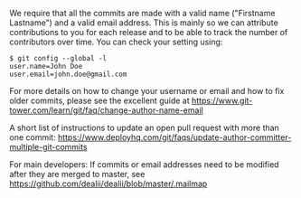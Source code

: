 We require that all the commits are made with a valid name ("Firstname Lastname") and a valid email address. This is mainly so we can attribute contributions to you for each release and to be able to track the number of contributors over time.
You can check your setting using:
```
$ git config --global -l
user.name=John Doe
user.email=john.doe@gmail.com
```
For more details on how to change your username or email and how to fix older commits, please see the excellent guide at https://www.git-tower.com/learn/git/faq/change-author-name-email

A short list of instructions to update an open pull request with more than one commit: https://www.deployhq.com/git/faqs/update-author-committer-multiple-git-commits

For main developers: If commits or email addresses need to be modified after they are merged to master, see https://github.com/dealii/dealii/blob/master/.mailmap